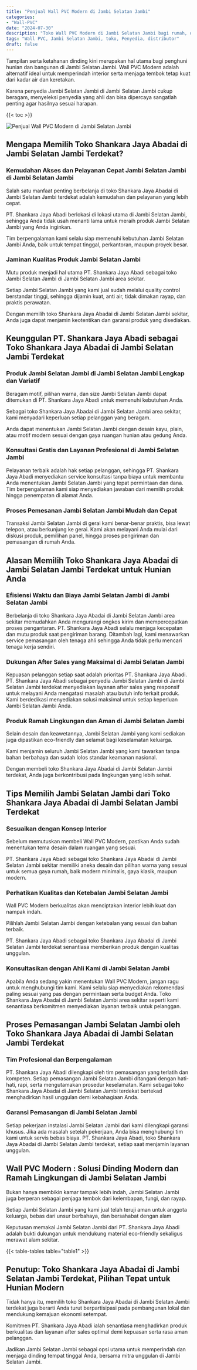 ```yaml
---
title: "Penjual Wall PVC Modern di Jambi Selatan Jambi"
categories: 
- "Wall-PVC"
date: "2024-07-30"
description: "Toko Wall PVC Modern di Jambi Selatan Jambi bagi rumah, office, serta gerai. Panel terbaik, variasi motif, warna modern, beserta servis penempatan oleh tim ahli dan jaminan resmi!|Jasa distribusi Wall PVC Modern di Jambi Selatan Jambi bagi kebutuhan rumah, kantor, maupun toko, beserta panel berkualitas dan instalasi oleh teknisi ahli dan garansi resmi.|Pilihan Wall PVC Modern di Jambi Selatan Jambi yang andal bagi tempat tinggal, kantor, dan gerai, bersama panel unggulan dan instalasi ditangani oleh tim profesional serta garansi resmi.|Penyediaan Wall PVC Modern di Jambi Selatan Jambi untuk hunian, kantor, dan gerai, dengan produk unggulan dan penempatan oleh teknisi berpengalaman, lengkap beserta jaminan resmi.}"
tags: "Wall PVC, Jambi Selatan Jambi, toko, Penyedia, distributor"
draft: false
---
```


Tampilan serta ketahanan dinding kini merupakan hal utama bagi penghuni hunian dan bangunan di Jambi Selatan Jambi.  Wall PVC Modern  adalah alternatif ideal untuk memperindah interior serta menjaga tembok tetap kuat dari kadar air dan keretakan.

Karena penyedia Jambi Selatan Jambi di Jambi Selatan Jambi cukup beragam, menyeleksi penyedia yang ahli dan bisa dipercaya sangatlah penting agar hasilnya sesuai harapan.

{{< toc >}}

![Penjual Wall PVC Modern di Jambi Selatan Jambi](/images/Wall-PVC/Penjual-Wall-PVC-Modern-di-Jambi-Selatan-Jambi.png)


## Mengapa Memilih Toko Shankara Jaya Abadai di Jambi Selatan Jambi Terdekat?

### Kemudahan Akses dan Pelayanan Cepat Jambi Selatan Jambi di Jambi Selatan Jambi

Salah satu manfaat penting berbelanja di toko Shankara Jaya Abadai di Jambi Selatan Jambi terdekat adalah kemudahan dan pelayanan yang lebih cepat.

PT. Shankara Jaya Abadi berlokasi di lokasi utama di Jambi Selatan Jambi, sehingga Anda tidak usah menanti lama untuk meraih produk Jambi Selatan Jambi yang Anda inginkan.

Tim berpengalaman kami selalu siap memenuhi kebutuhan Jambi Selatan Jambi Anda, baik untuk tempat tinggal, perkantoran, maupun proyek besar.

### Jaminan Kualitas Produk Jambi Selatan Jambi

Mutu produk menjadi hal utama PT. Shankara Jaya Abadi sebagai toko Jambi Selatan Jambi di Jambi Selatan Jambi area sekitar.

Setiap Jambi Selatan Jambi yang kami jual sudah melalui quality control berstandar tinggi, sehingga dijamin kuat, anti air, tidak dimakan rayap, dan praktis perawatan.

Dengan memilih toko Shankara Jaya Abadai di Jambi Selatan Jambi sekitar, Anda juga dapat menjamin keotentikan dan garansi produk yang disediakan.

## Keunggulan PT. Shankara Jaya Abadi sebagai Toko Shankara Jaya Abadai di Jambi Selatan Jambi Terdekat

### Produk Jambi Selatan Jambi di Jambi Selatan Jambi Lengkap dan Variatif

Beragam motif, pilihan warna, dan size Jambi Selatan Jambi dapat ditemukan di PT. Shankara Jaya Abadi untuk memenuhi kebutuhan Anda.

Sebagai toko Shankara Jaya Abadai di Jambi Selatan Jambi area sekitar, kami menyadari keperluan setiap pelanggan yang beragam.

Anda dapat menentukan Jambi Selatan Jambi dengan desain kayu, plain, atau motif modern sesuai dengan gaya ruangan hunian atau gedung Anda.

### Konsultasi Gratis dan Layanan Profesional di Jambi Selatan Jambi

Pelayanan terbaik adalah hak setiap pelanggan, sehingga PT. Shankara Jaya Abadi menyediakan service konsultasi tanpa biaya untuk membantu Anda menentukan Jambi Selatan Jambi yang tepat permintaan dan dana. Tim berpengalaman kami siap menyediakan jawaban dari memilih produk hingga penempatan di alamat Anda.

### Proses Pemesanan Jambi Selatan Jambi Mudah dan Cepat

Transaksi Jambi Selatan Jambi di gerai kami benar-benar praktis, bisa lewat telepon, atau berkunjung ke gerai. Kami akan melayani Anda mulai dari diskusi produk, pemilihan panel, hingga proses pengiriman dan pemasangan di rumah Anda.

## Alasan Memilih Toko Shankara Jaya Abadai di Jambi Selatan Jambi Terdekat untuk Hunian Anda

### Efisiensi Waktu dan Biaya Jambi Selatan Jambi di Jambi Selatan Jambi

Berbelanja di toko Shankara Jaya Abadai di Jambi Selatan Jambi area sekitar memudahkan Anda mengurangi ongkos kirim dan mempercepatkan proses pengantaran. PT. Shankara Jaya Abadi selalu menjaga kecepatan dan mutu produk saat pengiriman barang. Ditambah lagi, kami menawarkan service pemasangan oleh tenaga ahli sehingga Anda tidak perlu mencari tenaga kerja sendiri.

### Dukungan After Sales yang Maksimal di Jambi Selatan Jambi

Kepuasan pelanggan setiap saat adalah prioritas PT. Shankara Jaya Abadi. PT. Shankara Jaya Abadi sebagai penyedia Jambi Selatan Jambi di Jambi Selatan Jambi terdekat menyediakan layanan after sales yang responsif untuk melayani Anda mengatasi masalah atau butuh info terkait produk. Kami berdedikasi menyediakan solusi maksimal untuk setiap keperluan Jambi Selatan Jambi Anda.

### Produk Ramah Lingkungan dan Aman di Jambi Selatan Jambi

Selain desain dan keawetannya, Jambi Selatan Jambi yang kami sediakan juga dipastikan eco-friendly dan selamat bagi keselamatan keluarga.

Kami menjamin seluruh Jambi Selatan Jambi yang kami tawarkan tanpa bahan berbahaya dan sudah lolos standar keamanan nasional.

Dengan membeli toko Shankara Jaya Abadai di Jambi Selatan Jambi terdekat, Anda juga berkontribusi pada lingkungan yang lebih sehat.

## Tips Memilih Jambi Selatan Jambi dari Toko Shankara Jaya Abadai di Jambi Selatan Jambi Terdekat

### Sesuaikan dengan Konsep Interior 

Sebelum memutuskan membeli Wall PVC Modern, pastikan Anda sudah menentukan tema desain dalam ruangan yang sesuai.

PT. Shankara Jaya Abadi sebagai toko Shankara Jaya Abadai di Jambi Selatan Jambi sekitar memiliki aneka desain dan pilihan warna yang sesuai untuk semua gaya rumah, baik modern minimalis, gaya klasik, maupun modern.

### Perhatikan Kualitas dan Ketebalan Jambi Selatan Jambi

 Wall PVC Modern  berkualitas akan menciptakan interior lebih kuat dan nampak indah.

Pilihlah Jambi Selatan Jambi dengan ketebalan yang sesuai dan bahan terbaik.

PT. Shankara Jaya Abadi sebagai toko Shankara Jaya Abadai di Jambi Selatan Jambi terdekat senantiasa memberikan produk dengan kualitas unggulan.

### Konsultasikan dengan Ahli Kami di Jambi Selatan Jambi

Apabila Anda sedang yakin menentukan Wall PVC Modern, jangan ragu untuk menghubungi tim kami. Kami selalu siap menyediakan rekomendasi paling sesuai yang pas dengan permintaan serta budget Anda. Toko Shankara Jaya Abadai di Jambi Selatan Jambi area sekitar seperti kami senantiasa berkomitmen menyediakan layanan terbaik untuk pelanggan.

## Proses Pemasangan Jambi Selatan Jambi oleh Toko Shankara Jaya Abadai di Jambi Selatan Jambi Terdekat

### Tim Profesional dan Berpengalaman

PT. Shankara Jaya Abadi dilengkapi oleh tim pemasangan yang terlatih dan kompeten. Setiap pemasangan Jambi Selatan Jambi ditangani dengan hati-hati, rapi, serta mengutamakan prosedur keselamatan. Kami sebagai toko Shankara Jaya Abadai di Jambi Selatan Jambi terdekat bertekad menghadirkan hasil unggulan demi kebahagiaan Anda.

### Garansi Pemasangan di Jambi Selatan Jambi

Setiap pekerjaan instalasi Jambi Selatan Jambi dari kami dilengkapi garansi khusus. Jika ada masalah setelah pekerjaan, Anda bisa menghubungi tim kami untuk servis bebas biaya. PT. Shankara Jaya Abadi, toko Shankara Jaya Abadai di Jambi Selatan Jambi terdekat, setiap saat menjamin layanan unggulan.

##  Wall PVC Modern : Solusi Dinding Modern dan Ramah Lingkungan di Jambi Selatan Jambi

Bukan hanya membikin kamar tampak lebih indah, Jambi Selatan Jambi juga berperan sebagai penjaga tembok dari kelembapan, fungi, dan rayap.

Setiap Jambi Selatan Jambi yang kami jual telah teruji aman untuk anggota keluarga, bebas dari unsur berbahaya, dan bersahabat dengan alam

Keputusan memakai Jambi Selatan Jambi dari PT. Shankara Jaya Abadi adalah bukti dukungan untuk mendukung material eco-friendly sekaligus merawat alam sekitar.

{{< table-tables table="table1" >}}

## Penutup: Toko Shankara Jaya Abadai di Jambi Selatan Jambi Terdekat, Pilihan Tepat untuk Hunian Modern

Tidak hanya itu, memilih toko Shankara Jaya Abadai di Jambi Selatan Jambi terdekat juga berarti Anda turut berpartisipasi pada pembangunan lokal dan mendukung kemajuan ekonomi setempat.

Komitmen PT. Shankara Jaya Abadi ialah senantiasa menghadirkan produk berkualitas dan layanan after sales optimal demi kepuasan serta rasa aman pelanggan.

Jadikan Jambi Selatan Jambi sebagai opsi utama untuk memperindah dan menjaga dinding tempat tinggal Anda, bersama mitra unggulan di Jambi Selatan Jambi.